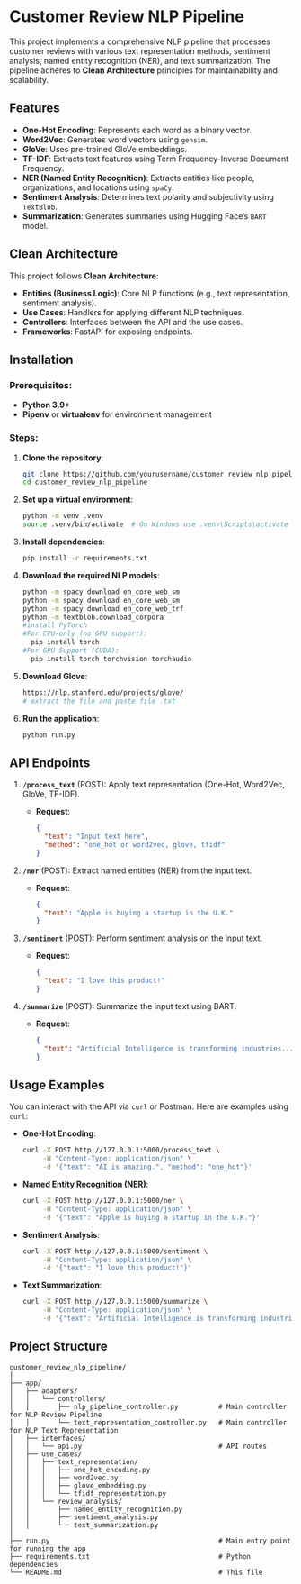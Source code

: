 # Customer Review NLP Pipeline

This project implements a comprehensive NLP pipeline that processes customer reviews with various text representation methods, sentiment analysis, named entity recognition (NER), and text summarization. The pipeline adheres to **Clean Architecture** principles for maintainability and scalability.

## Features

- **One-Hot Encoding**: Represents each word as a binary vector.
- **Word2Vec**: Generates word vectors using `gensim`.
- **GloVe**: Uses pre-trained GloVe embeddings.
- **TF-IDF**: Extracts text features using Term Frequency-Inverse Document Frequency.
- **NER (Named Entity Recognition)**: Extracts entities like people, organizations, and locations using `spaCy`.
- **Sentiment Analysis**: Determines text polarity and subjectivity using `TextBlob`.
- **Summarization**: Generates summaries using Hugging Face’s `BART` model.

## Clean Architecture

This project follows **Clean Architecture**:
- **Entities (Business Logic)**: Core NLP functions (e.g., text representation, sentiment analysis).
- **Use Cases**: Handlers for applying different NLP techniques.
- **Controllers**: Interfaces between the API and the use cases.
- **Frameworks**: FastAPI for exposing endpoints.

## Installation

### Prerequisites:
- **Python 3.9+**
- **Pipenv** or **virtualenv** for environment management

### Steps:

1. **Clone the repository**:
    ```bash
    git clone https://github.com/yourusername/customer_review_nlp_pipeline.git
    cd customer_review_nlp_pipeline
    ```

2. **Set up a virtual environment**:
    ```bash
    python -m venv .venv
    source .venv/bin/activate  # On Windows use .venv\Scripts\activate
    ```

3. **Install dependencies**:
    ```bash
    pip install -r requirements.txt
    ```

4. **Download the required NLP models**:
    ```bash
    python -m spacy download en_core_web_sm
    python -m spacy download en_core_web_sm
    python -m spacy download en_core_web_trf
    python -m textblob.download_corpora
    #install PyTorch
    #For CPU-only (no GPU support): 
      pip install torch
    #For GPU Support (CUDA): 
      pip install torch torchvision torchaudio
    ```

5. **Download Glove**:
    ```bash
    https://nlp.stanford.edu/projects/glove/
   # extract the file and paste file .txt
    ```

6. **Run the application**:
    ```bash
    python run.py
    ```

## API Endpoints

1. **`/process_text`** (POST): Apply text representation (One-Hot, Word2Vec, GloVe, TF-IDF).
    - **Request**:
      ```json
      {
        "text": "Input text here",
        "method": "one_hot or word2vec, glove, tfidf"
      }
      ```

2. **`/ner`** (POST): Extract named entities (NER) from the input text.
    - **Request**:
      ```json
      {
        "text": "Apple is buying a startup in the U.K."
      }
      ```

3. **`/sentiment`** (POST): Perform sentiment analysis on the input text.
    - **Request**:
      ```json
      {
        "text": "I love this product!"
      }
      ```

4. **`/summarize`** (POST): Summarize the input text using BART.
    - **Request**:
      ```json
      {
        "text": "Artificial Intelligence is transforming industries..."
      }
      ```

## Usage Examples

You can interact with the API via `curl` or Postman. Here are examples using `curl`:

- **One-Hot Encoding**:
    ```bash
    curl -X POST http://127.0.0.1:5000/process_text \
         -H "Content-Type: application/json" \
         -d '{"text": "AI is amazing.", "method": "one_hot"}'
    ```

- **Named Entity Recognition (NER)**:
    ```bash
    curl -X POST http://127.0.0.1:5000/ner \
         -H "Content-Type: application/json" \
         -d '{"text": "Apple is buying a startup in the U.K."}'
    ```

- **Sentiment Analysis**:
    ```bash
    curl -X POST http://127.0.0.1:5000/sentiment \
         -H "Content-Type: application/json" \
         -d '{"text": "I love this product!"}'
    ```

- **Text Summarization**:
    ```bash
    curl -X POST http://127.0.0.1:5000/summarize \
         -H "Content-Type: application/json" \
         -d '{"text": "Artificial Intelligence is transforming industries..."}'
    ```

## Project Structure

```plaintext
customer_review_nlp_pipeline/
│
├── app/
│   ├── adapters/
│   │   └── controllers/
│   │       ├── nlp_pipeline_controller.py          # Main controller for NLP Review Pipeline
│   │       └── text_representation_controller.py   # Main controller for NLP Text Representation
│   ├── interfaces/
│   │   └── api.py                                  # API routes
│   ├── use_cases/
│   │   ├── text_representation/
│   │   │   ├── one_hot_encoding.py
│   │   │   ├── word2vec.py
│   │   │   ├── glove_embedding.py
│   │   │   └── tfidf_representation.py
│   │   └── review_analysis/
│   │       ├── named_entity_recognition.py
│   │       ├── sentiment_analysis.py
│   │       └── text_summarization.py
│
├── run.py                                          # Main entry point for running the app
├── requirements.txt                                # Python dependencies
└── README.md                                       # This file
